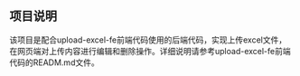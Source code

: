 ## 项目说明
该项目是配合upload-excel-fe前端代码使用的后端代码，实现上传excel文件，在网页端对上传内容进行编辑和删除操作。详细说明请参考upload-excel-fe前端代码的READM.md文件。
